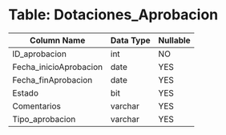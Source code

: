 # Table: Dotaciones_Aprobacion

| Column Name | Data Type | Nullable |
|-------------|-----------|----------|
| ID_aprobacion | int | NO |
| Fecha_inicioAprobacion | date | YES |
| Fecha_finAprobacion | date | YES |
| Estado | bit | YES |
| Comentarios | varchar | YES |
| Tipo_aprobacion | varchar | YES |
